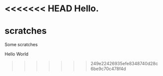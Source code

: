 <<<<<<< HEAD
Hello.  
=======  
scratches  
=========  

Some scratches  

Hello World  
>>>>>>> 249e22426935efe8348740d28c6be9c70c478f4d
